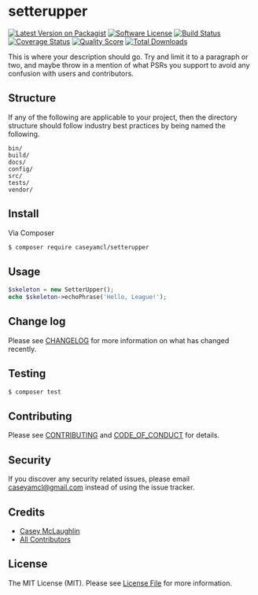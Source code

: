 # setterupper

[![Latest Version on Packagist][ico-version]][link-packagist]
[![Software License][ico-license]](LICENSE.md)
[![Build Status][ico-travis]][link-travis]
[![Coverage Status][ico-scrutinizer]][link-scrutinizer]
[![Quality Score][ico-code-quality]][link-code-quality]
[![Total Downloads][ico-downloads]][link-downloads]

This is where your description should go. Try and limit it to a paragraph or two, and maybe throw in a mention of what
PSRs you support to avoid any confusion with users and contributors.

## Structure

If any of the following are applicable to your project, then the directory structure should follow industry best practices by being named the following.

```
bin/        
build/
docs/
config/
src/
tests/
vendor/
```


## Install

Via Composer

``` bash
$ composer require caseyamcl/setterupper
```

## Usage

``` php
$skeleton = new SetterUpper();
echo $skeleton->echoPhrase('Hello, League!');
```

## Change log

Please see [CHANGELOG](CHANGELOG.md) for more information on what has changed recently.

## Testing

``` bash
$ composer test
```

## Contributing

Please see [CONTRIBUTING](CONTRIBUTING.md) and [CODE_OF_CONDUCT](CODE_OF_CONDUCT.md) for details.

## Security

If you discover any security related issues, please email caseyamcl@gmail.com instead of using the issue tracker.

## Credits

- [Casey McLaughlin][link-author]
- [All Contributors][link-contributors]

## License

The MIT License (MIT). Please see [License File](LICENSE.md) for more information.

[ico-version]: https://img.shields.io/packagist/v/caseyamcl/setterupper.svg?style=flat-square
[ico-license]: https://img.shields.io/badge/license-MIT-brightgreen.svg?style=flat-square
[ico-travis]: https://img.shields.io/travis/caseyamcl/setterupper/master.svg?style=flat-square
[ico-scrutinizer]: https://img.shields.io/scrutinizer/coverage/g/caseyamcl/setterupper.svg?style=flat-square
[ico-code-quality]: https://img.shields.io/scrutinizer/g/caseyamcl/setterupper.svg?style=flat-square
[ico-downloads]: https://img.shields.io/packagist/dt/caseyamcl/setterupper.svg?style=flat-square

[link-packagist]: https://packagist.org/packages/caseyamcl/setterupper
[link-travis]: https://travis-ci.org/caseyamcl/setterupper
[link-scrutinizer]: https://scrutinizer-ci.com/g/caseyamcl/setterupper/code-structure
[link-code-quality]: https://scrutinizer-ci.com/g/caseyamcl/setterupper
[link-downloads]: https://packagist.org/packages/caseyamcl/setterupper
[link-author]: https://github.com/caseyamcl
[link-contributors]: ../../contributors
